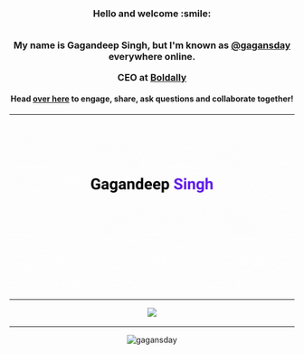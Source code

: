 [twitter]: https://twitter.com/gagansday


<!-- I created [Package Name](https://github.com/gagansday/somepackage), the open source project. -->

<!-- - [![Visitors](https://visitor-badge.glitch.me/badge?page_id=gagansday.visitor-badge)](https://github.com/gagansday) -->

<!-- <img width="0em" src="https://visitor-badge.glitch.me/badge?page_id=gagansday.visitor-badge" /> -->
<h3 align="center">
  Hello and welcome :smile:
  <br>
  <br>
  
  My name is Gagandeep Singh, but I'm known as [@gagansday][twitter] everywhere online.

  CEO at [Boldally](https://boldally.com?utm_source=github&utm_medium=gagan_profile&utm_campaign=social_media)
</h3>

<h4 align="center">
	Head <a href="https://github.com/gagansday/gagansday/discussions/1">over here</a> to engage, share, ask questions and collaborate together!
</h4>
<hr>

![Gagandeep Singh](header.gif)

<hr>

<p align="center">
	<img width="450em" src="https://github-readme-streak-stats.herokuapp.com/?user=gagansday&include_all_commits=true&hide_border=true&theme=dark"/>
</p>

---

<p align="center"> <img src="https://komarev.com/ghpvc/?username=gagansday" alt="gagansday" /> </p>

